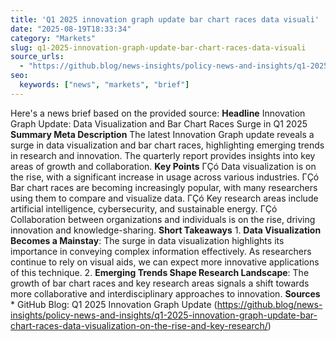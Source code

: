 ```yaml
---
title: 'Q1 2025 innovation graph update bar chart races data visuali'
date: "2025-08-19T18:33:34"
category: "Markets"
slug: q1-2025-innovation-graph-update-bar-chart-races-data-visuali
source_urls:
  - "https://github.blog/news-insights/policy-news-and-insights/q1-2025-innovation-graph-update-bar-chart-races-data-visualization-on-the-rise-and-key-research/"
seo:
  keywords: ["news", "markets", "brief"]
---
```

Here's a news brief based on the provided source:  **Headline** Innovation Graph Update: Data Visualization and Bar Chart Races Surge in Q1 2025  **Summary Meta Description** The latest Innovation Graph update reveals a surge in data visualization and bar chart races, highlighting emerging trends in research and innovation. The quarterly report provides insights into key areas of growth and collaboration.  **Key Points**  ΓÇó Data visualization is on the rise, with a significant increase in usage across various industries. ΓÇó Bar chart races are becoming increasingly popular, with many researchers using them to compare and visualize data. ΓÇó Key research areas include artificial intelligence, cybersecurity, and sustainable energy. ΓÇó Collaboration between organizations and individuals is on the rise, driving innovation and knowledge-sharing.  **Short Takeaways**  1. **Data Visualization Becomes a Mainstay**: The surge in data visualization highlights its importance in conveying complex information effectively. As researchers continue to rely on visual aids, we can expect more innovative applications of this technique. 2. **Emerging Trends Shape Research Landscape**: The growth of bar chart races and key research areas signals a shift towards more collaborative and interdisciplinary approaches to innovation.  **Sources** * GitHub Blog: Q1 2025 Innovation Graph Update (https://github.blog/news-insights/policy-news-and-insights/q1-2025-innovation-graph-update-bar-chart-races-data-visualization-on-the-rise-and-key-research/) 
